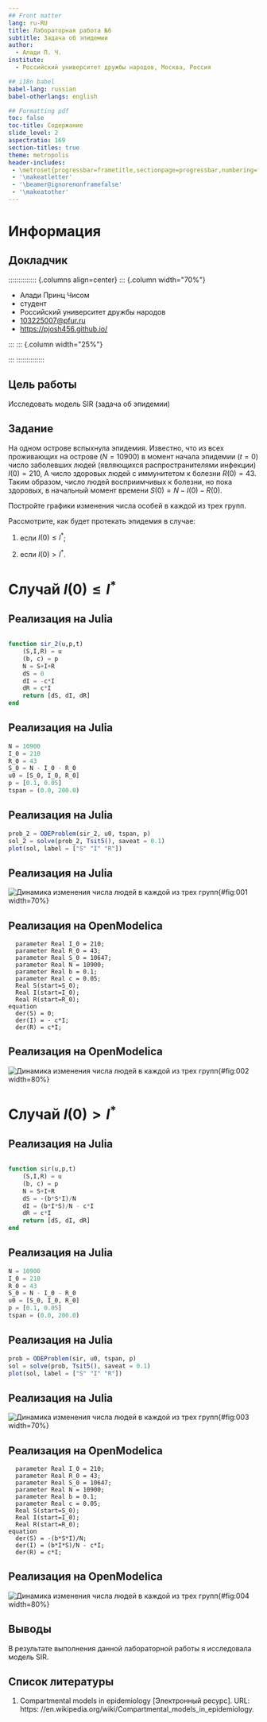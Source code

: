 ```yaml
---
## Front matter
lang: ru-RU
title: Лабораторная работа №6
subtitle: Задача об эпидемии
author:
  - Алади П. Ч.
institute:
  - Российский университет дружбы народов, Москва, Россия

## i18n babel
babel-lang: russian
babel-otherlangs: english

## Formatting pdf
toc: false
toc-title: Содержание
slide_level: 2
aspectratio: 169
section-titles: true
theme: metropolis
header-includes:
 - \metroset{progressbar=frametitle,sectionpage=progressbar,numbering=fraction}
 - '\makeatletter'
 - '\beamer@ignorenonframefalse'
 - '\makeatother'
---
```


# Информация

## Докладчик

:::::::::::::: {.columns align=center}
::: {.column width="70%"}

  * Алади Принц Чисом
  * студент
  * Российский университет дружбы народов
  * [103225007@pfur.ru](mailto:1032225007@pfur.ru)
  * <https://pjosh456.github.io/>

:::
::: {.column width="25%"}

:::
::::::::::::::


## Цель работы

Исследовать модель SIR (задача об эпидемии)

## Задание

На одном острове вспыхнула эпидемия. Известно, что из всех проживающих
на острове ($N=10900$) в момент начала эпидемии ($t=0$) число заболевших людей
(являющихся распространителями инфекции) $I(0)=210$, А число здоровых людей с
иммунитетом к болезни $R(0)=43$. Таким образом, число людей восприимчивых к
болезни, но пока здоровых, в начальный момент времени $S(0)=N-I(0)- R(0)$.

Постройте графики изменения числа особей в каждой из трех групп.

Рассмотрите, как будет протекать эпидемия в случае:

1) если $I(0)\leq I^*$;

2) если $I(0) > I^*$.

# Случай $I(0)\leq I^*$

## Реализация на Julia

```Julia

function sir_2(u,p,t)
    (S,I,R) = u
    (b, c) = p
    N = S+I+R
    dS = 0
    dI = -c*I
    dR = c*I
    return [dS, dI, dR]
end
```

## Реализация на Julia

``` Julia
N = 10900
I_0 = 210
R_0 = 43
S_0 = N - I_0 - R_0
u0 = [S_0, I_0, R_0]
p = [0.1, 0.05]
tspan = (0.0, 200.0)
```

## Реализация на Julia

```Julia
prob_2 = ODEProblem(sir_2, u0, tspan, p)
sol_2 = solve(prob_2, Tsit5(), saveat = 0.1)
plot(sol, label = ["S" "I" "R"])
```

## Реализация на Julia

![Динамика изменения числа людей в каждой из трех групп](image/sir_2.png){#fig:001 width=70%}

## Реализация на OpenModelica

```
  parameter Real I_0 = 210;
  parameter Real R_0 = 43;
  parameter Real S_0 = 10647;
  parameter Real N = 10900;
  parameter Real b = 0.1;
  parameter Real c = 0.05;
  Real S(start=S_0);
  Real I(start=I_0);
  Real R(start=R_0);
equation
  der(S) = 0;
  der(I) = - c*I;
  der(R) = c*I;
```

## Реализация на OpenModelica

![Динамика изменения числа людей в каждой из трех групп](image/sir_2_OM.png){#fig:002 width=80%}

# Случай $I(0) > I^*$

## Реализация на Julia

```Julia

function sir(u,p,t)
    (S,I,R) = u
    (b, c) = p
    N = S+I+R
    dS = -(b*S*I)/N
    dI = (b*I*S)/N - c*I
    dR = c*I
    return [dS, dI, dR]
end
```

## Реализация на Julia

``` Julia
N = 10900
I_0 = 210
R_0 = 43
S_0 = N - I_0 - R_0
u0 = [S_0, I_0, R_0]
p = [0.1, 0.05]
tspan = (0.0, 200.0)
```

## Реализация на Julia

```Julia
prob = ODEProblem(sir, u0, tspan, p)
sol = solve(prob, Tsit5(), saveat = 0.1)
plot(sol, label = ["S" "I" "R"])
```

## Реализация на Julia

![Динамика изменения числа людей в каждой из трех групп](image/sir_1.png){#fig:003 width=70%}

## Реализация на OpenModelica

```
  parameter Real I_0 = 210;
  parameter Real R_0 = 43;
  parameter Real S_0 = 10647;
  parameter Real N = 10900;
  parameter Real b = 0.1;
  parameter Real c = 0.05;
  Real S(start=S_0);
  Real I(start=I_0);
  Real R(start=R_0);
equation
  der(S) = -(b*S*I)/N;
  der(I) = (b*I*S)/N - c*I;
  der(R) = c*I;
```

## Реализация на OpenModelica

![Динамика изменения числа людей в каждой из трех групп](image/sir_1_OM.png){#fig:004 width=80%}

## Выводы

В результате выполнения данной лабораторной работы я исследовала модель SIR.

## Список литературы

1. Compartmental models in epidemiology [Электронный ресурс]. URL: https: //en.wikipedia.org/wiki/Compartmental_models_in_epidemiology.
